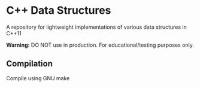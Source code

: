# C++ Data Structures

A repository for lightweight implementations of various data structures in C++11


**Warning:** DO NOT use in production. For educational/testing purposes only.


## Compilation

Compile using GNU make 
